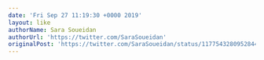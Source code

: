 ```yaml
---
date: 'Fri Sep 27 11:19:30 +0000 2019'
layout: like
authorName: Sara Soueidan
authorUrl: 'https://twitter.com/SaraSoueidan'
originalPost: 'https://twitter.com/SaraSoueidan/status/1177543280952844289'
---
```

